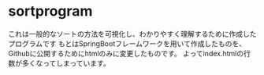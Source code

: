 # sortprogram
これは一般的なソートの方法を可視化し、わかりやすく理解するために作成したプログラムです
もとはSpringBootフレームワークを用いて作成したものを、Githubに公開するためにhtmlのみに変更したものです。
よってindex.htmlの行数が多くなってしまっています。
